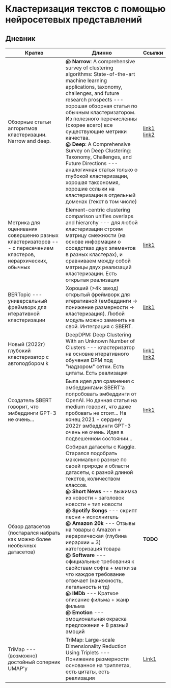 # Кластеризация текстов с помощью нейросетевых представлений

## Дневник

| Кратко | Длинно | Ссылки |
|--------|--------|--------|
|Обзорные статьи алгоритмов кластеризации. Narrow and deep.| **@ Narrow**: A comprehensive survey of clustering algorithms: State-of-the-art machine learning applications, taxonomy, challenges, and future research prospects --- хорошая обзорная статья по обычным кластеризатором. Из полезного перечисленны (скорее всего) все существующие метрики качества. <br/> **@ Deep**: A Comprehensive Survey on Deep Clustering: Taxonomy, Challenges, and Future Directions --- аналогичная статья только о глубокой кластеризации, хорошая таксономия, хорошие сслыки на кластеризации в отдельный доменах (текст в том числе)| [link1](https://www.sciencedirect.com/science/article/abs/pii/S095219762200046X?via%3Dihub) <br/> [link2](https://arxiv.org/abs/2206.07579)|
| Метрика для оценивания совершенно разных кластеризаторов --- с пересечением кластеров, иерархических, обычных| Element-centric clustering comparison unifies overlaps and hierarchy --- для любой кластеризации строим матрицу смежности (на основе информации о соседствах двух элементов в разных кластерах), и сравниваем между собой матрицы двух реализаций кластеризации. Есть открытая реализация |  [link1](https://arxiv.org/pdf/1706.06136.pdf) |
| BERTopic --- универсальный фреймворк для итеративной кластеризации | Хороший (>4k звезд) открытый фреймворк для итеративной (ембеддинги -> понижение размерности -> кластеризация). Любой модуль можно заменить на свой. Интеграция с SBERT. | [link1](https://github.com/MaartenGr/BERTopic) |
| Новый (2022г) глубокий кластеризатор с автоподбором k | DeepDPM: Deep Clustering With an Unknown Number of Clusters --- кластеризатор на основне итеративного обучения DPM под "надзором" сетки. Есть цитаты. Есть реализация | [link1](https://arxiv.org/abs/2203.14309) <br/> [link2](https://arxiv.org/abs/2203.14309) |
| Создатель SBERT говорит, что эмбеддинги GPT-3 не очень... | Была идея для сравнения с эмбеддингами SBERT'a попробовать эмбеддинги от OpenAI. Но данная статья на medium говорит, что даже пробовать не стоит... На конец 2021 - сердину 2022г эмбеддинги GPT-3 очень не очень. Идея в подвешенном состоянии... | [link1](https://medium.com/@nils_reimers/openai-gpt-3-text-embeddings-really-a-new-state-of-the-art-in-dense-text-embeddings-6571fe3ec9d9) |
| Обзор датасетов (постарался набрать как можно более необычных датасетов) | Собирал датасеты с Kaggle. Старался подобрать максимально разные по своей природе и области датасеты, с разной длиной текстов, количеством классов. <br/> **@ Short News** --- выжимка из новости + заголовок новости + тип новости <br/> **@ Spotify Songs** --- скрипт песни + исполнитель <br/> **@ Amazon 20k** --- Отзывы на товары с Amazon + иерархическая (глубина иерархии = 3) категоризация товара <br/> **@ Software** --- официальные требования к свойствам софта + метки за что каждое требование отвечает (начежность, легальность и тд) <br/> **@ IMDb** --- Краткое описание фильма + жанр фильма <br/> **@ Emotion** --- эмоциональная окраска предложения + 8 разный эмоций |  **TODO** |
| TriMap --- (возможно) достойный соперник UMAP'у | TriMap: Large-scale Dimensionality Reduction Using Triplets ---  Понижение размерности основанное на триплетах, есть цитаты, есть реализация | [Link1](https://github.com/eamid/trimap) |


